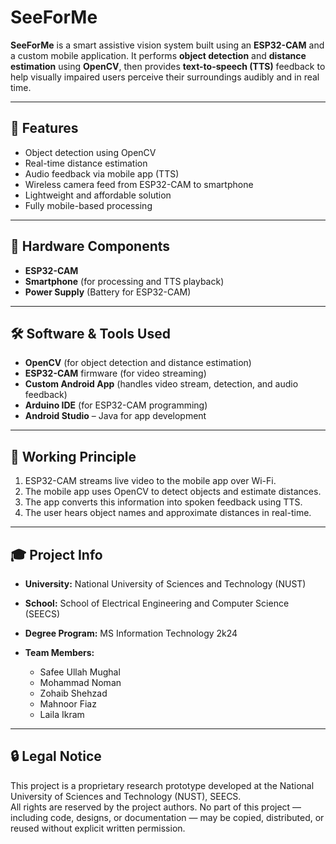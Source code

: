 # SeeForMe

**SeeForMe** is a smart assistive vision system built using an **ESP32-CAM** and a custom mobile application. It performs **object detection** and **distance estimation** using **OpenCV**, then provides **text-to-speech (TTS)** feedback to help visually impaired users perceive their surroundings audibly and in real time.

---

## 📌 Features

* Object detection using OpenCV
* Real-time distance estimation
* Audio feedback via mobile app (TTS)
* Wireless camera feed from ESP32-CAM to smartphone
* Lightweight and affordable solution
* Fully mobile-based processing 

---

## 🔧 Hardware Components

* **ESP32-CAM**
* **Smartphone** (for processing and TTS playback)
* **Power Supply** (Battery for ESP32-CAM)

---

## 🛠️ Software & Tools Used

* **OpenCV** (for object detection and distance estimation)
* **ESP32-CAM** firmware (for video streaming)
* **Custom Android App** (handles video stream, detection, and audio feedback)
* **Arduino IDE** (for ESP32-CAM programming)
* **Android Studio** – Java for app development

---

## 📐 Working Principle

1. ESP32-CAM streams live video to the mobile app over Wi-Fi.
2. The mobile app uses OpenCV to detect objects and estimate distances.
3. The app converts this information into spoken feedback using TTS.
4. The user hears object names and approximate distances in real-time.

---

## 🎓 Project Info

* **University:** National University of Sciences and Technology (NUST)
* **School:** School of Electrical Engineering and Computer Science (SEECS)
* **Degree Program:** MS Information Technology 2k24
* **Team Members:**

  * Safee Ullah Mughal
  * Mohammad Noman
  * Zohaib Shehzad
  * Mahnoor Fiaz
  * Laila Ikram

---


## 🔒 Legal Notice

This project is a proprietary research prototype developed at the National University of Sciences and Technology (NUST), SEECS.  
All rights are reserved by the project authors. No part of this project — including code, designs, or documentation — may be copied, distributed, or reused without explicit written permission.


